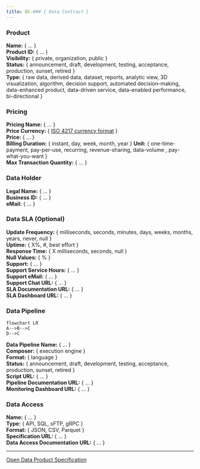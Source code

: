 ```yaml
---
title: DC-### { Data Contract }
---
```

<!---
The Data Product (DP) document is used to record the high level metadata for a data product. This document will be used to communicate the ownership, price, and quality attributes of a specific data product.

File name: DP-###_<Data Product>.md
--->

### Product
**Name:** { ... }  
**Product ID:** { ... }  
**Visibility:** {  private, organization, public }  
**Status:** { announcement, draft, development, testing, acceptance, production, sunset, retired }  
**Type:** { raw data, derived data, dataset, reports, analytic view, 3D visualization, algorithm, decision support, automated decision-making, data-enhanced product, data-driven service, data-enabled performance, bi-directional }  

### Pricing
**Pricing Name:** { ... }  
**Price Currency:** { [ISO 4217 currency format](https://en.wikipedia.org/wiki/ISO_4217) }  
**Price:** { ... }  
**Billing Duration:** { instant, day, week, month, year }
**Unit:** { one-time-payment, pay-per-use, recurring, revenue-sharing, data-volume , pay-what-you-want }  
**Max Transaction Quantity:** { ... }  

### Data Holder
**Legal Name:** { ... }  
**Business ID:** { ... }  
**eMail:** { ... }  

### Data SLA (Optional)
**Update Frequency:** { milliseconds, seconds, minutes, days, weeks, months, years, never, null }  
**Uptime:** { X%, #, best effort }  
**Response Time:** { X milliseconds, seconds, null }  
**Null Values:** { % }  
**Support:** { ... }  
**Support Service Hours:** { ... }  
**Support eMail:** { ... }  
**Support Chat URL:** { ... }  
**SLA Documentation URL:** { ... }  
**SLA Dashboard URL:** { ... }  

### Data Pipeline
```mermaid
flowchart LR
A-->B-->C
D-->C
```
**Data Pipeline Name:** { ... }  
**Composer:** { execution engine }  
**Format:** { language }  
**Status:** { announcement, draft, development, testing, acceptance, production, sunset, retired }  
**Script URL:** { ... }  
**Pipeline Documentation URL:** { ... }  
**Monitoring Dashboard URL:** { ... }  

### Data Access
**Name:** { ... }  
**Type:** { API, SQL, sFTP, gRPC }  
**Format:** { JSON, CSV, Parquet }  
**Specification URL:** { ... }  
**Data Access Documentation URL:** { ... }  

----

[Open Data Product Specification](https://opendataproducts.org/)